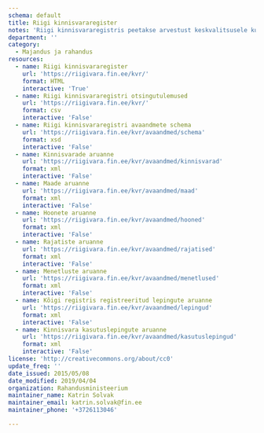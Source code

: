 ```yaml
---
schema: default
title: Riigi kinnisvararegister
notes: 'Riigi kinnisvararegistris peetakse arvestust keskvalitsusele kuuluva või tema poolt kasutatava kinnisvara üle. Õiguslik tähendus on riigivara valitseja ja volitatud asutuse määramise andmetel. Põhimäärus: https://www.riigiteataja.ee/akt/128122010002. Lisaks XML andmeteenustele on masinloetaval kujul andmed allalaetavad vajutades rakenduse https://riigivara.fin.ee/kvr/ otsingutulemuste lehel nupule CSV.'
department: ''
category:
  - Majandus ja rahandus
resources:
  - name: Riigi kinnisvararegister
    url: 'https://riigivara.fin.ee/kvr/'
    format: HTML
    interactive: 'True'
  - name: Riigi kinnisvararegistri otsingutulemused
    url: 'https://riigivara.fin.ee/kvr/'
    format: csv
    interactive: 'False'
  - name: Riigi kinnisvararegistri avaandmete schema
    url: 'https://riigivara.fin.ee/kvr/avaandmed/schema'
    format: xsd
    interactive: 'False'
  - name: Kinnisvarade aruanne
    url: 'https://riigivara.fin.ee/kvr/avaandmed/kinnisvarad'
    format: xml
    interactive: 'False'
  - name: Maade aruanne
    url: 'https://riigivara.fin.ee/kvr/avaandmed/maad'
    format: xml
    interactive: 'False'
  - name: Hoonete aruanne
    url: 'https://riigivara.fin.ee/kvr/avaandmed/hooned'
    format: xml
    interactive: 'False'
  - name: Rajatiste aruanne
    url: 'https://riigivara.fin.ee/kvr/avaandmed/rajatised'
    format: xml
    interactive: 'False'
  - name: Menetluste aruanne
    url: 'https://riigivara.fin.ee/kvr/avaandmed/menetlused'
    format: xml
    interactive: 'False'
  - name: Kõigi registris registreeritud lepingute aruanne
    url: 'https://riigivara.fin.ee/kvr/avaandmed/lepingud'
    format: xml
    interactive: 'False'
  - name: Kinnisvara kasutuslepingute aruanne
    url: 'https://riigivara.fin.ee/kvr/avaandmed/kasutuslepingud'
    format: xml
    interactive: 'False'
license: 'http://creativecommons.org/about/cc0'
update_freq: ''
date_issued: 2015/05/08
date_modified: 2019/04/04
organization: Rahandusministeerium
maintainer_name: Katrin Solvak
maintainer_email: katrin.solvak@fin.ee
maintainer_phone: '+3726113046'

---
```

